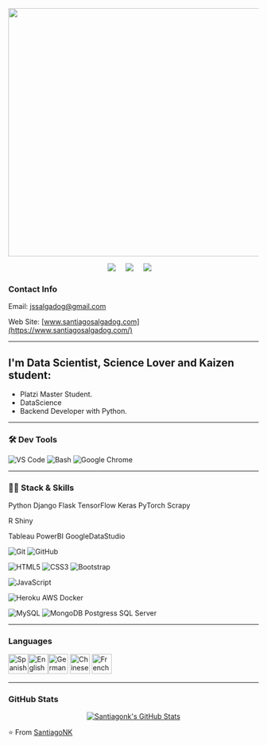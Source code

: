 <img src="https://i.imgur.com/4bBDQM2.png" width="1000" height="500"/>

<p align='center'>
  <a href="www.linkedin.com/in/santiago-salgadonk" target="_blank"><img src="https://img.shields.io/badge/linkedin-%230077B5.svg?&style=for-the-badge&logo=linkedin&logoColor=white" /></a>&nbsp;&nbsp;&nbsp;&nbsp;
  <a href="https://twitter.com/jssalgadog" target="_blank"><img src="https://img.shields.io/badge/twitter-%231DA1F2.svg?&style=for-the-badge&logo=twitter&logoColor=white" /></a>&nbsp;&nbsp;&nbsp;&nbsp;
  <a href="https://platzi.com/p/javiersantiagosalgado/" target="_blank"><img src="https://img.shields.io/badge/Platzi-98CA3F.svg?&style=for-the-badge&logo=platzi&logoColor=white" /></a>&nbsp;&nbsp;&nbsp;&nbsp;
</p>

### Contact Info

Email: jssalgadog@gmail.com

Web Site: [www.santiagosalgadog.com](https://www.santiagosalgadog.com/)

---

## I'm Data Scientist, Science Lover and Kaizen student:
-  Platzi Master Student.
-  DataScience 
-  Backend Developer with Python.

---


<h3>🛠 Dev Tools</h3>

![VS Code](https://img.shields.io/badge/IDE-VSCode-292e33?style=flat-square&logo=Visual-studio-code&logoColor=fff)
![Bash](https://img.shields.io/badge/_-Bash-292e33?style=flat-square&logo=gnu-bash&logoColor=fff)
![Google Chrome](https://img.shields.io/badge/_-GoogleChrome-292e33?style=flat-square&logo=Google-Chrome&logoColor=fff)

---

<h3>👨‍💻 Stack & Skills</h3>

Python
Django
Flask
TensorFlow
Keras
PyTorch
Scrapy

R
Shiny

Tableau
PowerBI
GoogleDataStudio

![Git](https://img.shields.io/badge/_-Git-292e33?style=flat-square&logo=git&logoColor=fff)
![GitHub](https://img.shields.io/badge/_-GitHub-292e33?style=flat-square&logo=github)

![HTML5](https://img.shields.io/badge/_-HTML5-292e33?style=flat-square&logo=html5&logoColor=white)
![CSS3](https://img.shields.io/badge/_-CSS3-292e33?style=flat-square&logo=css3)
![Bootstrap](https://img.shields.io/badge/_-Bootstrap-292e33?style=flat-square&logo=bootstrap)

![JavaScript](https://img.shields.io/badge/_-JavaScript-292e33?style=flat-square&logo=javascript&logoColor=fff)

![Heroku](https://img.shields.io/badge/_-Heroku-292e33?style=flat-square&logo=heroku&logoColor=fff)
AWS
Docker

![MySQL](https://img.shields.io/badge/_-MySQL-292e33?style=flat-square&logo=MySQL&logoColor=fff)
![MongoDB](https://img.shields.io/badge/_-MongoDB-292e33?style=flat-square&logo=MongoDB&logoColor=fff)
Postgress
SQL Server

---

### Languages

<p align="left"><img src="https://emojipedia-us.s3.dualstack.us-west-1.amazonaws.com/thumbs/240/apple/285/flag-spain_1f1ea-1f1f8.png" alt="Spanish" width="40" height="40"/><img src="https://emojipedia-us.s3.dualstack.us-west-1.amazonaws.com/thumbs/240/apple/285/flag-united-kingdom_1f1ec-1f1e7.png" alt="English" width="40" height="40"/><img src="https://emojipedia-us.s3.dualstack.us-west-1.amazonaws.com/thumbs/120/apple/285/flag-germany_1f1e9-1f1ea.png" alt="German" width="40" height="40"/>
<img src="https://emojipedia-us.s3.dualstack.us-west-1.amazonaws.com/thumbs/120/apple/285/flag-china_1f1e8-1f1f3.png" alt="Chinese" width="40" height="40"/>
<img src="https://emojipedia-us.s3.dualstack.us-west-1.amazonaws.com/thumbs/120/apple/285/flag-france_1f1eb-1f1f7.png" alt="French" width="40" height="40"/>

---
  
  
<h3>GitHub Stats</h3>
<div align="center">
<a href="https://github.com/Santiagonk>
  <img align="center" src="https://github-readme-stats.vercel.app/api/top-langs/?username=Santiagonk&theme=dracula&count_private=true&hide=css,blade" alt="Santiagonk's GitHub Stats" />
</a>

<a href="https://github.com/Santiagonk">
  <img align="center" src="https://github-readme-stats.vercel.app/api?username=Santiagonk&count_private=true&show_icons=true&line_height=27&theme=dracula" alt="Santiagonk's GitHub Stats"/>
</a>
</div>


⭐️ From [SantiagoNK](https://github.com/Santiagonk/)
